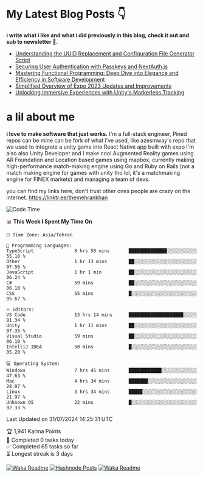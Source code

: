 # My Latest Blog Posts 👇
**i write what i like and what i did previously in this blog, check it out and sub to newsletter 🫡.**

<!-- HASHNODE_BLOG:START -->
- [Understanding the UUID Replacement and Configuration File Generator Script](https://themehrankhan.hashnode.dev/understanding-the-uuid-replacement-and-configuration-file-generator-script)
- [Securing User Authentication with Passkeys and NextAuth.js](https://themehrankhan.hashnode.dev/securing-user-authentication-with-passkeys-and-nextauthjs)
- [Mastering Functional Programming: Deep Dive into Elegance and Efficiency in Software Development](https://themehrankhan.hashnode.dev/mastering-functional-programming-deep-dive-into-elegance-and-efficiency-in-software-development)
- [Simplified Overview of Expo 2023 Updates and Improvements](https://themehrankhan.hashnode.dev/expo-2023-updates-and-features-summary)
- [Unlocking Immersive Experiences with Unity's Markerless Tracking](https://themehrankhan.hashnode.dev/unlocking-immersive-experiences-with-unitys-markerless-tracking)

<!-- HASHNODE_BLOG:END -->

# a lil about me
**i love to make  software that just works.**
I'm a full-stack engineer, Pined repos can be mine can be fork of what i've used, like azesmway's repo that we used to integrate a unity game into React Native app built with expo I'm also also Unity Developer and I make cool Augmented Reality games using AR Foundation and Location based games using mapbox, currently making high-performance match-making engine using Go and Ruby on Rails (not a match making engine for games with unity tho lol, it's a matchmaking engine for FINEX markets) and managing a team of devs.

you can find my links here, don't trust other ones people are crazy on the internet.
https://linktr.ee/themehrankhan

<!--START_SECTION:waka-->
![Code Time](http://img.shields.io/badge/Code%20Time-547%20hrs%2053%20mins-blue)

📊 **This Week I Spent My Time On** 

```text
🕑︎ Time Zone: Asia/Tehran

💬 Programming Languages: 
TypeScript               8 hrs 58 mins       ██████████████░░░░░░░░░░░   55.10 % 
Other                    1 hr 13 mins        ██░░░░░░░░░░░░░░░░░░░░░░░   07.56 % 
JavaScript               1 hr 1 min          ██░░░░░░░░░░░░░░░░░░░░░░░   06.24 % 
C#                       59 mins             ██░░░░░░░░░░░░░░░░░░░░░░░   06.10 % 
CSS                      55 mins             █░░░░░░░░░░░░░░░░░░░░░░░░   05.67 % 

🔥 Editors: 
VS Code                  13 hrs 14 mins      ████████████████████░░░░░   81.34 % 
Unity                    1 hr 11 mins        ██░░░░░░░░░░░░░░░░░░░░░░░   07.35 % 
Visual Studio            59 mins             ██░░░░░░░░░░░░░░░░░░░░░░░   06.10 % 
IntelliJ IDEA            50 mins             █░░░░░░░░░░░░░░░░░░░░░░░░   05.20 % 

💻 Operating System: 
Windows                  7 hrs 45 mins       ████████████░░░░░░░░░░░░░   47.63 % 
Mac                      4 hrs 34 mins       ███████░░░░░░░░░░░░░░░░░░   28.07 % 
Linux                    3 hrs 34 mins       █████░░░░░░░░░░░░░░░░░░░░   21.97 % 
Unknown OS               22 mins             █░░░░░░░░░░░░░░░░░░░░░░░░   02.33 % 
```


 Last Updated on 31/07/2024 14:25:31 UTC
<!--END_SECTION:waka-->

<!-- TODO-IST:START -->
🏆  1,941 Karma Points           
🌸  Completed 0 tasks today           
✅  Completed 65 tasks so far           
⏳  Longest streak is 3 days
<!-- TODO-IST:END -->

[![Waka Readme](https://github.com/TheMehranKhan/themehrankhan/actions/workflows/main.yml/badge.svg)](https://github.com/TheMehranKhan/themehrankhan/actions/workflows/main.yml)
[![Hashnode Posts](https://github.com/TheMehranKhan/themehrankhan/actions/workflows/hashnode.yml/badge.svg)](https://github.com/TheMehranKhan/themehrankhan/actions/workflows/hashnode.yml)
[![Waka Readme](https://github.com/TheMehranKhan/themehrankhan/actions/workflows/waka.yml/badge.svg)](https://github.com/TheMehranKhan/themehrankhan/actions/workflows/waka.yml)
